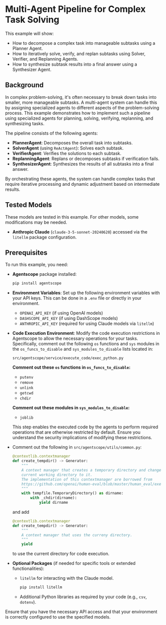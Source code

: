 # Multi-Agent Pipeline for Complex Task Solving

This example will show:

- How to decompose a complex task into manageable subtasks using a Planner Agent.
- How to iteratively solve, verify, and replan subtasks using Solver, Verifier, and Replanning Agents.
- How to synthesize subtask results into a final answer using a Synthesizer Agent.

## Background

In complex problem-solving, it's often necessary to break down tasks into smaller, more manageable subtasks. A multi-agent system can handle this by assigning specialized agents to different aspects of the problem-solving process. This example demonstrates how to implement such a pipeline using specialized agents for planning, solving, verifying, replanning, and synthesizing tasks.

The pipeline consists of the following agents:

- **PlannerAgent**: Decomposes the overall task into subtasks.
- **SolverAgent** (using `ReActAgent`): Solves each subtask.
- **VerifierAgent**: Verifies the solutions to each subtask.
- **ReplanningAgent**: Replans or decomposes subtasks if verification fails.
- **SynthesizerAgent**: Synthesizes the results of all subtasks into a final answer.

By orchestrating these agents, the system can handle complex tasks that require iterative processing and dynamic adjustment based on intermediate results.

## Tested Models

These models are tested in this example. For other models, some modifications may be needed.

- **Anthropic Claude** (`claude-3-5-sonnet-20240620`) accessed via the `litellm` package configuration.

## Prerequisites

To run this example, you need:

- **Agentscope** package installed:

  ```bash
  pip install agentscope
  ```

- **Environment Variables**: Set up the following environment variables with your API keys. This can be done in a `.env` file or directly in your environment.

  - `OPENAI_API_KEY` (if using OpenAI models)
  - `DASHSCOPE_API_KEY` (if using DashScope models)
  - `ANTHROPIC_API_KEY` (required for using Claude models via `litellm`)

- **Code Execution Environment**: Modify the code execution restrictions in Agentscope to allow the necessary operations for your tasks. Specifically, comment out the following `os` functions and `sys` modules in the `os_funcs_to_disable` and `sys_modules_to_disable` lists located in:

  ```plaintext
  src/agentscope/service/execute_code/exec_python.py
  ```

  **Comment out these `os` functions in `os_funcs_to_disable`:**

  - `putenv`
  - `remove`
  - `unlink`
  - `getcwd`
  - `chdir`

  **Comment out these modules in `sys_modules_to_disable`:**

  - `joblib`

  This step enables the executed code by the agents to perform required operations that are otherwise restricted by default. Ensure you understand the security implications of modifying these restrictions.

- Comment out the following in `src/agentscope/utils/common.py`:
    ```python
    @contextlib.contextmanager
    def create_tempdir() -> Generator:
        """
        A context manager that creates a temporary directory and changes the
        current working directory to it.
        The implementation of this contextmanager are borrowed from
        https://github.com/openai/human-eval/blob/master/human_eval/execution.py
        """
        with tempfile.TemporaryDirectory() as dirname:
            with _chdir(dirname):
                yield dirname
    ```

    and add
    ```python
    @contextlib.contextmanager
    def create_tempdir() -> Generator:
        """
        A context manager that uses the curreny directory.
        """
        yield
    ```
    to use the current directory for code execution.

- **Optional Packages** (if needed for specific tools or extended functionalities):

  - `litellm` for interacting with the Claude model.

    ```bash
    pip install litellm
    ```

  - Additional Python libraries as required by your code (e.g., `csv`, `dotenv`).

Ensure that you have the necessary API access and that your environment is correctly configured to use the specified models.